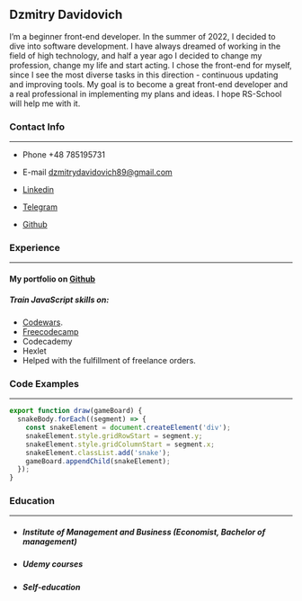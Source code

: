 ## Dzmitry Davidovich

I’m a beginner front-end developer. In the summer of 2022, I decided to dive into software development. I have always dreamed of working in the field of high technology, and half a year ago I decided to change my profession, change my life and start acting. I chose the front-end for myself, since I see the most diverse tasks in this direction - continuous updating and improving tools. My goal is to become a great front-end developer and a real professional in implementing my plans and ideas. I hope RS-School will help me with it.



### Contact Info

---

- Phone +48 785195731

- E-mail dzmitrydavidovich89@gmail.com

- <a  href="https://www.linkedin.com/in/dzmitrydavidovich/">Linkedin</a>

- <a  href="https://t.me/dzimdev">Telegram</a>

- <a  href="https://github.com/DzmitryDavid/DzmitryDavid">Github</a>



### Experience

---

<h4>My portfolio on <a  href="https://dzmitrydavid.github.io/#/projects">Github</a></h4>

<h5> Train JavaScript skills on: </h5>

<ul>
  <li><a  href="https://www.codewars.com/users/awesomecoding42@gmail.com">Codewars</a>.</li>
    <li><a  href="https://www.freecodecamp.org/Dzmitr">Freecodecamp</a></li>
  <li>Codecademy</li>
  <li>Hexlet</li>
  <li>Helped with the fulfillment of freelance orders.</li>
</ul>



### Code Examples

---

```javascript
export function draw(gameBoard) {
  snakeBody.forEach((segment) => {
    const snakeElement = document.createElement('div');
    snakeElement.style.gridRowStart = segment.y;
    snakeElement.style.gridColumnStart = segment.x;
    snakeElement.classList.add('snake');
    gameBoard.appendChild(snakeElement);
  });
}
```



### Education

---

- ##### Institute of Management and Business (Economist, Bachelor of management)

- ##### Udemy courses

- ##### Self-education